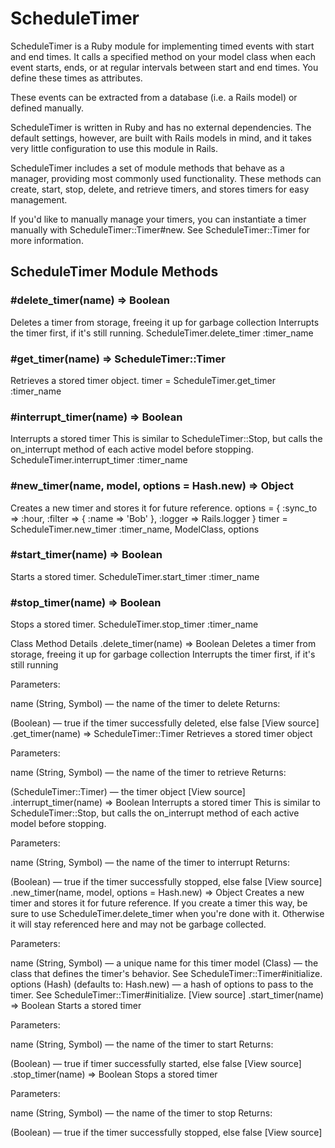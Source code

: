 # ScheduleTimer

ScheduleTimer is a Ruby module for implementing timed events with start and end times. It calls a specified method on your model class when each event starts, ends, or at regular intervals between start and end times. You define these times as attributes.

These events can be extracted from a database (i.e. a Rails model) or defined manually.

ScheduleTimer is written in Ruby and has no external dependencies. The default settings, however, are built with Rails models in mind, and it takes very little configuration to use this module in Rails.

ScheduleTimer includes a set of module methods that behave as a manager, providing most commonly used functionality. These methods can create, start, stop, delete, and retrieve timers, and stores timers for easy management.

If you'd like to manually manage your timers, you can instantiate a timer manually with ScheduleTimer::Timer#new. See ScheduleTimer::Timer for more information.

## ScheduleTimer Module Methods
### #delete_timer(name) ⇒ Boolean
Deletes a timer from storage, freeing it up for garbage collection Interrupts the timer first, if it's still running.
    ScheduleTimer.delete_timer :timer_name

### #get_timer(name) ⇒ ScheduleTimer::Timer
Retrieves a stored timer object.
    timer = ScheduleTimer.get_timer :timer_name

### #interrupt_timer(name) ⇒ Boolean
Interrupts a stored timer This is similar to ScheduleTimer::Stop, but calls the on_interrupt method of each active model before stopping.
    ScheduleTimer.interrupt_timer :timer_name

### #new_timer(name, model, options = Hash.new) ⇒ Object
Creates a new timer and stores it for future reference.
    options = { :sync_to => :hour, :filter => { :name => 'Bob' }, :logger => Rails.logger }
    timer = ScheduleTimer.new_timer :timer_name, ModelClass, options

### #start_timer(name) ⇒ Boolean
Starts a stored timer.
    ScheduleTimer.start_timer :timer_name

### #stop_timer(name) ⇒ Boolean
Stops a stored timer.
    ScheduleTimer.stop_timer :timer_name

Class Method Details
.delete_timer(name) ⇒ Boolean
Deletes a timer from storage, freeing it up for garbage collection Interrupts the timer first, if it's still running

Parameters:

name (String, Symbol) — the name of the timer to delete
Returns:

(Boolean) — true if the timer successfully deleted, else false
[View source]
.get_timer(name) ⇒ ScheduleTimer::Timer
Retrieves a stored timer object

Parameters:

name (String, Symbol) — the name of the timer to retrieve
Returns:

(ScheduleTimer::Timer) — the timer object
[View source]
.interrupt_timer(name) ⇒ Boolean
Interrupts a stored timer This is similar to ScheduleTimer::Stop, but calls the on_interrupt method of each active model before stopping.

Parameters:

name (String, Symbol) — the name of the timer to interrupt
Returns:

(Boolean) — true if the timer successfully stopped, else false
[View source]
.new_timer(name, model, options = Hash.new) ⇒ Object
Creates a new timer and stores it for future reference. If you create a timer this way, be sure to use ScheduleTimer.delete_timer when you're done with it. Otherwise it will stay referenced here and may not be garbage collected.

Parameters:

name (String, Symbol) — a unique name for this timer
model (Class) — the class that defines the timer's behavior. See ScheduleTimer::Timer#initialize.
options (Hash) (defaults to: Hash.new) — a hash of options to pass to the timer. See ScheduleTimer::Timer#initialize.
[View source]
.start_timer(name) ⇒ Boolean
Starts a stored timer

Parameters:

name (String, Symbol) — the name of the timer to start
Returns:

(Boolean) — true if timer successfully started, else false
[View source]
.stop_timer(name) ⇒ Boolean
Stops a stored timer

Parameters:

name (String, Symbol) — the name of the timer to stop
Returns:

(Boolean) — true if the timer successfully stopped, else false
[View source]
